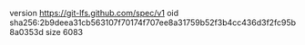 version https://git-lfs.github.com/spec/v1
oid sha256:2b9deea31cb563107f70174f707ee8a31759b52f3b4cc436d3f2fc95b8a0353d
size 6083
